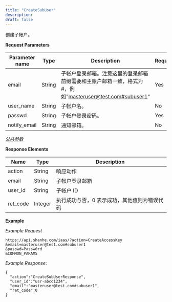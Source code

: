 ```yaml
---
title: "CreateSubUser"
description: 
draft: false
---
```




创建子帐户。

**Request Parameters**

| Parameter name | Type | Description | Required |
| --- | --- | --- | --- |
| email | String | 子帐户登录邮箱。注意这里的登录邮箱前缀需要和主账户邮箱一致，格式为#，例如”[masteruser@test.com#subuser1](mailto:masteruser%40test.com#subuser1)“ | Yes |
| user_name | String | 子帐户名。 | No |
| passwd | String | 子帐户登录密码。 | Yes |
| notify_email | String | 通知邮箱。 | No |

[_公共参数_](../../../parameters/)

**Response Elements**

| Name | Type | Description |
| --- | --- | --- |
| action | String | 响应动作 |
| email | String | 子帐户登录邮箱 |
| user_id | String | 子帐户 ID |
| ret_code | Integer | 执行成功与否，0 表示成功，其他值则为错误代码 |

**Example**

_Example Request_

```
https://api.shanhe.com/iaas/?action=CreateAccessKey
&email=masteruser@test.com#subuser1
&passwd=Passw0rd
&COMMON_PARAMS
```

_Example Response_:

```
{
  "action":"CreateSubUserResponse",
  "user_id":"usr-abcd1234",
  "email":"masteruser@test.com#subuser1",
  "ret_code":0
}
```
